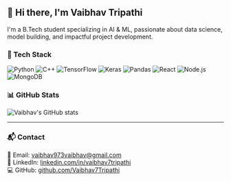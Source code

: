 ## 👋 Hi there, I'm Vaibhav Tripathi

I'm a B.Tech student specializing in AI & ML, passionate about data science, model building, and impactful project development.

### 🔧 Tech Stack  
![Python](https://img.shields.io/badge/Python-3776AB?style=flat&logo=python&logoColor=white)
![C++](https://img.shields.io/badge/C++-00599C?style=flat&logo=c%2B%2B&logoColor=white)
![TensorFlow](https://img.shields.io/badge/TensorFlow-FF6F00?style=flat&logo=tensorflow&logoColor=white)
![Keras](https://img.shields.io/badge/Keras-D00000?style=flat&logo=keras&logoColor=white)
![Pandas](https://img.shields.io/badge/Pandas-150458?style=flat&logo=pandas&logoColor=white)
![React](https://img.shields.io/badge/React-20232A?style=flat&logo=react&logoColor=61DAFB)
![Node.js](https://img.shields.io/badge/Node.js-339933?style=flat&logo=node.js&logoColor=white)
![MongoDB](https://img.shields.io/badge/MongoDB-4EA94B?style=flat&logo=mongodb&logoColor=white)

### 📊 GitHub Stats  
![Vaibhav's GitHub stats](https://github-readme-stats.vercel.app/api?username=Vaibhav7Tripathi&show_icons=true&theme=default)

---

### 📬 Contact  
📧 Email: [vaibhav973vaibhav@gmail.com](mailto:vaibhav973vaibhav@gmail.com)  
🔗 LinkedIn: [linkedin.com/in/vaibhav7tripathi](https://www.linkedin.com/in/vaibhav7tripathi)  
💻 GitHub: [github.com/Vaibhav7Tripathi](https://github.com/Vaibhav7Tripathi)
